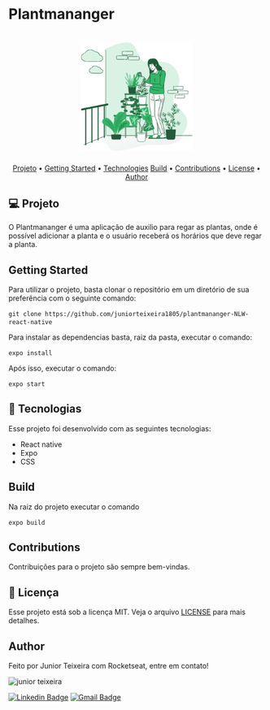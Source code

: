  # Plantmananger
<h1 align="center">
  <img alt="dev.finances" title="dev.finances" src="src/assets/watering.png" width="220px" />
</h1>

<p align="center">
 <a href="#Projeto">Projeto</a> •
 <a href="#GettingStarted">Getting Started</a> • 
 <a href="#Technologies">Technologies</a>
 <a href="#Build">Build</a> •
 <a href="#Contributions">Contributions</a> •
 <a href="#License">License</a> • 
 <a href="#Author">Author</a>
</p>

## 💻 Projeto

O Plantmananger é uma aplicação de auxilio para regar as plantas, onde é possível adicionar a planta e o usuário receberá os horários que deve regar a planta.

## Getting Started
Para utilizar o projeto, basta clonar o repositório em um diretório de sua preferência com o seguinte comando:
```
git clone https://github.com/juniorteixeira1805/plantmananger-NLW-react-native
```
Para instalar as dependencias basta, raiz da pasta, executar o comando:
```
expo install
```
Após isso, executar o comando:
```
expo start
```

## 🚀 Tecnologias

Esse projeto foi desenvolvido com as seguintes tecnologias:
- React native
- Expo
- CSS

## Build
Na raiz do projeto executar o comando
```
expo build
```

## Contributions
Contribuições para o projeto são sempre bem-vindas.

## :memo: Licença

Esse projeto está sob a licença MIT. Veja o arquivo [LICENSE](LICENSE) para mais detalhes.


## Author
Feito por Junior Teixeira com Rocketseat, entre em contato!

<img src="https://avatars.githubusercontent.com/u/49037876?s=96&v=4" alt="junior teixeira"></img>

[![Linkedin Badge](https://img.shields.io/badge/-Gilvan%20Carlos-3355cc?style=flat-square&logo=Linkedin&logoColor=white&link=https://www.linkedin.com/in/gilvan-carlos/)](https://www.linkedin.com/in/gilvan-carlos/) 
[![Gmail Badge](https://img.shields.io/badge/-juniorteixeira1805@gmail.com-3355cc?style=flat-square&logo=Gmail&logoColor=white&link=mailto:juniorteixeira1805@gmail.com)](mailto:juniorteixeira1805@gmail.com)

